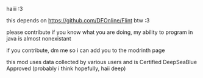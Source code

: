 haiii :3

this depends on https://github.com/DFOnline/Flint btw :3 

please contribute if you know what you are doing, my ability to program in java is almost nonexistant

if you contribute, dm me so i can add you to the modrinth page

this mod uses data collected by various users and is Certified DeepSeaBlue Approved (probably i think hopefully, haii deep)
